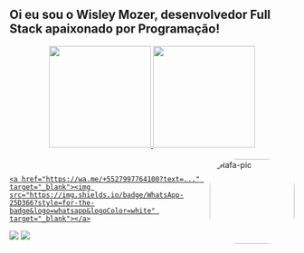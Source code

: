 ## Oi eu sou o Wisley Mozer, desenvolvedor Full Stack apaixonado por Programação! 
<div align="center">
  <a href="https://github.com/WisleyM">
  <img height="180em" src="https://github-readme-stats.vercel.app/api?username=WisleyM&show_icons=true&theme=chartreuse-dark&include_all_commits=true&count_private=true"/>
  <img height="180em" src="https://github-readme-stats.vercel.app/api/top-langs/?username=WisleyM&layout=compact&langs_count=7&theme=chartreuse-dark"/>
</div>
<div style="display: inline_block"><br>
  <img align="right" alt="Rafa-pic" height="150" style="border-radius:50px;" src="https://cdn.discordapp.com/attachments/947324026236330018/947325365930582046/AvatarMaker.png">
</div>
  
  ##
 
<div> 
   
    <a href="https://wa.me/+5527997764100?text=..." target="_blank"><img src="https://img.shields.io/badge/WhatsApp-25D366?style=for-the-badge&logo=whatsapp&logoColor=white" target="_blank"></a>
   <a href = "mailto:contato.wisleymozer@gmail.com"><img src="https://img.shields.io/badge/-Gmail-%23333?style=for-the-badge&logo=gmail&logoColor=white" target="_blank"></a>
   <a href="https://www.linkedin.com/in/wisley-mozer-345457284/" target="_blank"><img src="https://img.shields.io/badge/-LinkedIn-%230077B5?style=for-the-badge&logo=linkedin&logoColor=white" target="_blank"></a> 
 
  
</div>
  
